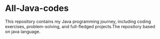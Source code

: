 # All-Java-codes
This repository contains my Java programming journey, including coding exercises, problem-solving, and full-fledged projects.The repository based on java language.
